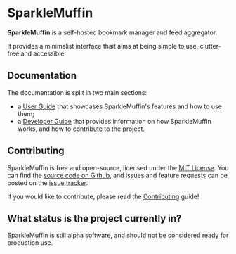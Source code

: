 # SparkleMuffin

**SparkleMuffin** is a self-hosted bookmark manager and feed aggregator.

It provides a minimalist interface thait aims at being simple to use, clutter-free and
accessible.

## Documentation

The documentation is split in two main sections:

- a [User Guide](./user-guide/index.md) that showcases SparkleMuffin's features and how to use them;
- a [Developer Guide](./developer-guide/index.md) that provides information on how SparkleMuffin works,
  and how to contribute to the project.

## Contributing

SparkleMuffin is free and open-source, licensed under the [MIT License](https://opensource.org/license/MIT/).
You can find the [source code on Github](https://github.com/virtualtam/sparklemuffin), and
issues and feature requests can be posted on the [issue tracker](https://github.com/virtualtam/sparklemuffin/issues).

If you would like to contribute, please read the [Contributing](../developer-guide/reference/contributing.md) guide!


## What status is the project currently in?

SparkleMuffin is still alpha software, and should not be considered ready for production use.
